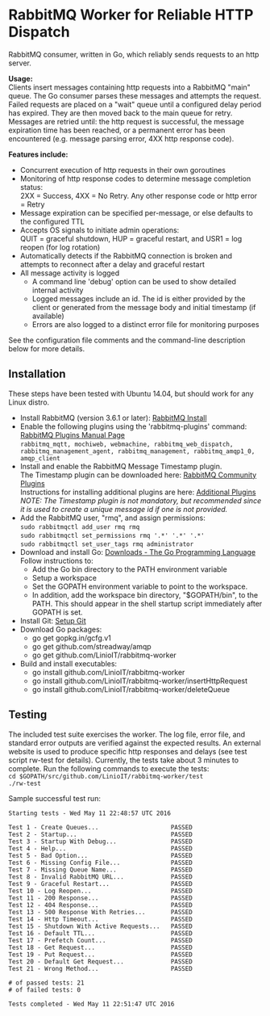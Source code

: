 RabbitMQ Worker for Reliable HTTP Dispatch
==========================================
RabbitMQ consumer, written in Go, which reliably sends requests to an http server.

**Usage:**  
Clients insert messages containing http requests into a RabbitMQ "main" queue. The Go consumer parses these messages and attempts the request.  Failed requests are placed on a "wait" queue until a configured delay period has expired. They are then moved back to the main queue for retry. Messages are retried until: the http request is successful, the message expiration time has been reached, or a permanent error has been encountered (e.g. message parsing error, 4XX http response code).

**Features include:**
- Concurrent execution of http requests in their own goroutines
- Monitoring of http response codes to determine message completion status:  
  2XX = Success, 4XX = No Retry. Any other response code or http error = Retry
- Message expiration can be specified per-message, or else defaults to the configured TTL
- Accepts OS signals to initiate admin operations:  
  QUIT = graceful shutdown, HUP = graceful restart, and USR1 = log reopen (for log rotation)
- Automatically detects if the RabbitMQ connection is broken and attempts to reconnect after a delay and graceful restart
- All message activity is logged
  - A command line 'debug' option can be used to show detailed internal activity
  - Logged messages include an id. The id is either provided by the client or generated from the message body and initial timestamp (if available)
  - Errors are also logged to a distinct error file for monitoring purposes

See the configuration file comments and the command-line description below for more details.


Installation
------------
These steps have been tested with Ubuntu 14.04, but should work for any Linux distro.

- Install RabbitMQ (version 3.6.1 or later): [RabbitMQ Install](http://www.rabbitmq.com/download.html)  
- Enable the following plugins using the 'rabbitmq-plugins' command: [RabbitMQ Plugins Manual Page](https://www.rabbitmq.com/man/rabbitmq-plugins.1.man.html)  
  `rabbitmq_mqtt, mochiweb, webmachine, rabbitmq_web_dispatch, rabbitmq_management_agent, rabbitmq_management, rabbitmq_amqp1_0, amqp_client`
- Install and enable the RabbitMQ Message Timestamp plugin.  
  The Timestamp plugin can be downloaded here: [RabbitMQ Community Plugins](https://www.rabbitmq.com/community-plugins.html)  
  Instructions for installing additional plugins are here: [Additional Plugins](https://www.rabbitmq.com/installing-plugins.html)  
  *NOTE: The Timestamp plugin is not mandatory, but recommended since it is used to create a unique message id if one is not provided.*
- Add the RabbitMQ user, "rmq", and assign permissions:  
`sudo rabbitmqctl add_user rmq rmq`  
`sudo rabbitmqctl set_permissions rmq '.*' '.*' '.*'`  
`sudo rabbitmqctl set_user_tags rmq administrator`
- Download and install Go: [Downloads - The Go Programming Language](https://golang.org/dl/)  
  Follow instructions to:
  - Add the Go bin directory to the PATH environment variable
  - Setup a workspace
  - Set the GOPATH environment variable to point to the workspace.  
  - In addition, add the workspace bin directory, "$GOPATH/bin", to the PATH. This should appear in the shell startup script immediately after GOPATH is set.
- Install Git: [Setup Git](https://help.github.com/articles/set-up-git/)
- Download Go packages:  
  - go get gopkg.in/gcfg.v1
  - go get github.com/streadway/amqp
  - go get github.com/LinioIT/rabbitmq-worker
- Build and install executables:
  - go install github.com/LinioIT/rabbitmq-worker
  - go install github.com/LinioIT/rabbitmq-worker/insertHttpRequest
  - go install github.com/LinioIT/rabbitmq-worker/deleteQueue


Testing
-------
The included test suite exercises the worker. The log file, error file, and standard error outputs are verified against the expected results.
An external website is used to produce specific http responses and delays (see test script rw-test for details).
Currently, the tests take about 3 minutes to complete. Run the following commands to execute the tests:  
`cd $GOPATH/src/github.com/LinioIT/rabbitmq-worker/test`  
`./rw-test`

Sample successful test run:
```
Starting tests - Wed May 11 22:48:57 UTC 2016

Test 1 - Create Queues...                    PASSED
Test 2 - Startup...                          PASSED
Test 3 - Startup With Debug...               PASSED
Test 4 - Help...                             PASSED
Test 5 - Bad Option...                       PASSED
Test 6 - Missing Config File...              PASSED
Test 7 - Missing Queue Name...               PASSED
Test 8 - Invalid RabbitMQ URL...             PASSED
Test 9 - Graceful Restart...                 PASSED
Test 10 - Log Reopen...                      PASSED
Test 11 - 200 Response...                    PASSED
Test 12 - 404 Response...                    PASSED
Test 13 - 500 Response With Retries...       PASSED
Test 14 - Http Timeout...                    PASSED
Test 15 - Shutdown With Active Requests...   PASSED
Test 16 - Default TTL...                     PASSED
Test 17 - Prefetch Count...                  PASSED
Test 18 - Get Request...                     PASSED
Test 19 - Put Request...                     PASSED
Test 20 - Default Get Request...             PASSED
Test 21 - Wrong Method...                    PASSED

# of passed tests: 21
# of failed tests: 0

Tests completed - Wed May 11 22:51:47 UTC 2016
```
